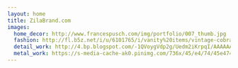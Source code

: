 ```yaml
---
layout: home
title: ZilaBrand.com
images:
  home_decor: http://www.francespusch.com/img/portfolio/007_thumb.jpg
  fashion: http://fl.b5z.net/i/u/6101765/i/vanity%20items/vintage-cobra-snake-skin-handbag-portfolio-purse-1_i3.jpg
  detail_work: http://4.bp.blogspot.com/-1QVoygVdp2g/Uedm2iKrpqI/AAAAAAAAJQI/sgt_cuUKy9A/s1600/DSCN7926.JPG
  metal_work: https://s-media-cache-ak0.pinimg.com/736x/45/e4/74/45e474fcf97ab7aed39226a8df45bb63.jpg
---
```

